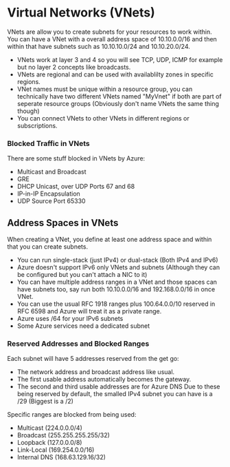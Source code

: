 # Virtual Networks (VNets)
VNets are allow you to create subnets for your resources to work within. You can have a VNet with a overall address space of 10.10.0.0/16 and then within that have subnets such as 10.10.10.0/24 and 10.10.20.0/24.
- VNets work at layer 3 and 4 so you will see TCP, UDP, ICMP for example but no layer 2 concepts like broadcasts.
- VNets are regional and can be used with availablilty zones in specific regions.
- VNet names must be unique within a resource group, you can technically have two different VNets named "MyVnet" if both are part of seperate resource groups (Obviously don't name VNets the same thing though)
- You can connect VNets to other VNets in different regions or subscriptions.

### Blocked Traffic in VNets
There are some stuff blocked in VNets by Azure:
- Multicast and Broadcast
- GRE
- DHCP Unicast, over UDP Ports 67 and 68
- IP-in-IP Encapsulation
- UDP Source Port 65330

## Address Spaces in VNets
When creating a VNet, you define at least one address space and within that you can create subnets.
- You can run single-stack (just IPv4) or dual-stack (Both IPv4 and IPv6)
- Azure doesn't support IPv6 only VNets and subnets (Although they can be configured but you can't attach a NIC to it)
- You can have multiple address ranges in a VNet and those spaces can have subnets too, say run both 10.10.0.0/16 and 192.168.0.0/16 in once VNet.
- You can use the usual RFC 1918 ranges plus 100.64.0.0/10 reserved in RFC 6598 and Azure will treat it as a private range.
- Azure uses /64 for your IPv6 subnets
- Some Azure services need a dedicated subnet

### Reserved Addresses and Blocked Ranges
Each subnet will have 5 addresses reserved from the get go:
- The network address and broadcast address like usual.
- The first usable address automatically becomes the gateway.
- The second and third usable addresses are for Azure DNS
Due to these being reserved by default, the smalled IPv4 subnet you can have is a /29 (Biggest is a /2)

Specific ranges are blocked from being used:
- Multicast (224.0.0.0/4)
- Broadcast (255.255.255.255/32)
- Loopback (127.0.0.0/8)
- Link-Local (169.254.0.0/16)
- Internal DNS (168.63.129.16/32)

